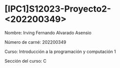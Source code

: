 # [IPC1]S12023-Proyecto2-<202200349>

Nombre: Irving Fernando Alvarado Asensio

Número de carné: 202200349

Curso: Introducción a la programación y computación 1

Sección del curso: C
